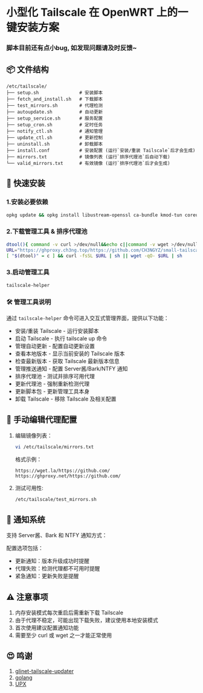 # 小型化 Tailscale 在 OpenWRT 上的一键安装方案

### 脚本目前还有点小bug, 如发现问题请及时反馈~

## 📦 文件结构
```
/etc/tailscale/
├── setup.sh               # 安装脚本
├── fetch_and_install.sh   # 下载脚本
├── test_mirrors.sh        # 代理检测
├── autoupdate.sh          # 自动更新
├── setup_service.sh       # 服务配置
├── setup_cron.sh          # 定时任务
├── notify_ctl.sh          # 通知管理
├── update_ctl.sh          # 更新控制
├── uninstall.sh           # 卸载脚本
├── install.conf           # 安装配置 (运行`安装/重装 Tailscale`后才会生成)
├── mirrors.txt            # 镜像列表 (运行`排序代理池`后自动下载)
└── valid_mirrors.txt      # 有效镜像 (运行`排序代理池`后才会生成)
```

## 🚀 快速安装
### 1.安装必要依赖
   ```bash
   opkg update && opkg install libustream-openssl ca-bundle kmod-tun coreutils-timeout
   ```

### 2.下载管理工具 & 排序代理池
   ```bash
   dtool(){ command -v curl >/dev/null&&echo c||command -v wget >/dev/null&&echo w||exit 1; }
   URL="https://ghproxy.ch3ng.top/https://github.com/CH3NGYZ/small-tailscale-openwrt/raw/refs/heads/main/install.sh"
   [ "$(dtool)" = c ] && curl -fsSL $URL | sh || wget -qO- $URL | sh
   ```

### 3.启动管理工具
   ```bash
   tailscale-helper
   ```
### 🛠️ 管理工具说明
通过   `tailscale-helper` 命令可进入交互式管理界面，提供以下功能：

- 安装/重装 Tailscale - 运行安装脚本
- 启动 Tailscale - 执行 tailscale up 命令
- 管理自动更新 - 配置自动更新设置
- 查看本地版本 - 显示当前安装的 Tailscale 版本
- 检查最新版本 - 获取 Tailscale 最新版本信息
- 管理推送通知 - 配置 Server酱/Bark/NTFY 通知
- 排序代理池 - 测试并排序可用代理
- 更新代理池 - 强制重新检测代理
- 更新脚本包 - 更新管理工具本身
- 卸载 Tailscale - 移除 Tailscale 及相关配置

## 📡 手动编辑代理配置
   1. 编辑镜像列表：
      ```bash
      vi /etc/tailscale/mirrors.txt
      ```
      格式示例：
      ```
      https://wget.la/https://github.com/
      https://ghproxy.net/https://github.com/
      ```
   2. 测试可用性:
      ```bash
      /etc/tailscale/test_mirrors.sh
      ```
## 🔔 通知系统
支持 Server酱、Bark 和 NTFY 通知方式：

配置选项包括：

- 更新通知：版本升级成功时提醒
- 代理失败：检测代理都不可用时提醒
- 紧急通知：更新失败是提醒

## ⚠️ 注意事项
1. 内存安装模式每次重启后需重新下载 Tailscale
2. 由于代理不稳定，可能出现下载失败，建议使用本地安装模式
3. 首次使用建议配置通知功能
4. 需要至少 curl 或 wget 之一才能正常使用

## 😍 鸣谢
   1. [glinet-tailscale-updater](https://github.com/Admonstrator/glinet-tailscale-updater)
   2. [golang](https://github.com/golang/go)
   3. [UPX](https://github.com/upx/upx)
